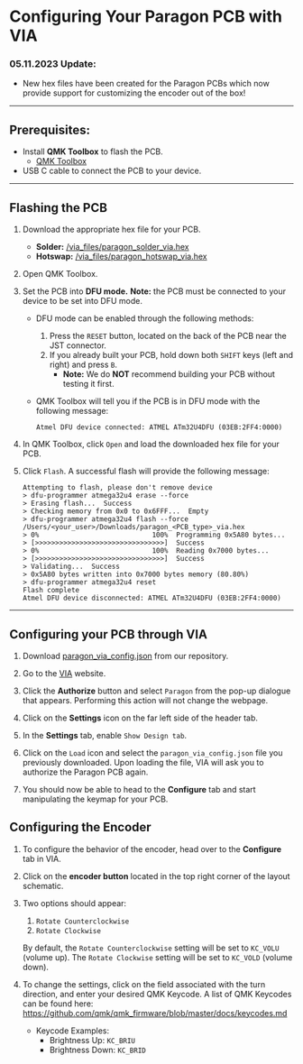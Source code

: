 # Configuring Your Paragon PCB with VIA

### 05.11.2023 Update:
- New hex files have been created for the Paragon PCBs which now provide support for customizing the encoder out of the box!

---

## Prerequisites:

- Install **QMK Toolbox** to flash the PCB.
    - [QMK Toolbox](https://github.com/qmk/qmk_toolbox/releases) 
- USB C cable to connect the PCB to your device.

---

## Flashing the PCB

1. Download the appropriate hex file for your PCB.
    - **Solder:** [/via_files/paragon_solder_via.hex](/pcb_files/via_files/paragon_solder_via.hex)
    - **Hotswap:** [/via_files/paragon_hotswap_via.hex](/pcb_files/via_files/paragon_hotswap_via.hex)

2. Open QMK Toolbox. 

3. Set the PCB into **DFU mode.** 
**Note:** the PCB must be connected to your device to be set into DFU mode.
    - DFU mode can be enabled through the following methods:
        1. Press the `RESET` button, located on the back of the PCB near the JST connector.
        2. If you already built your PCB, hold down both `SHIFT` keys (left and right) and press `B`. 
            - **Note:** We do **NOT** recommend building your PCB without testing it first. 
    - QMK Toolbox will tell you if the PCB is in DFU mode with the following message: 
    
        ```
        Atmel DFU device connected: ATMEL ATm32U4DFU (03EB:2FF4:0000)
        ```

4. In QMK Toolbox, click `Open` and load the downloaded hex file for your PCB. 

5. Click `Flash`. A successful flash will provide the following message:

    ```
    Attempting to flash, please don't remove device
    > dfu-programmer atmega32u4 erase --force
    > Erasing flash...  Success
    > Checking memory from 0x0 to 0x6FFF...  Empty
    > dfu-programmer atmega32u4 flash --force /Users/<your_user>/Downloads/paragon_<PCB_type>_via.hex
    > 0%                            100%  Programming 0x5A80 bytes...
    > [>>>>>>>>>>>>>>>>>>>>>>>>>>>>>>>>]  Success
    > 0%                            100%  Reading 0x7000 bytes...
    > [>>>>>>>>>>>>>>>>>>>>>>>>>>>>>>>>]  Success
    > Validating...  Success
    > 0x5A80 bytes written into 0x7000 bytes memory (80.80%)
    > dfu-programmer atmega32u4 reset
    Flash complete
    Atmel DFU device disconnected: ATMEL ATm32U4DFU (03EB:2FF4:0000)
    ```

---

## Configuring your PCB through VIA

1. Download [paragon_via_config.json](paragon_via_config.json) from our repository.

2. Go to the [VIA](https://usevia.app/) website.

3. Click the **Authorize** button and select `Paragon` from the pop-up dialogue that appears. Performing this action will not change the webpage.

4. Click on the **Settings** icon on the far left side of the header tab.

5. In the **Settings** tab, enable `Show Design tab`.

6. Click on the `Load` icon and select the `paragon_via_config.json` file you previously downloaded. Upon loading the file, VIA will ask you to authorize the Paragon PCB again.

7. You should now be able to head to the **Configure** tab and start manipulating the keymap for your PCB.

## Configuring the Encoder

1. To configure the behavior of the encoder, head over to the **Configure** tab in VIA.

2. Click on the **encoder button** located in the top right corner of the layout schematic.

3. Two options should appear:
    1. `Rotate Counterclockwise`
    2. `Rotate Clockwise`

    By default, the `Rotate Counterclockwise` setting will be set to `KC_VOLU` (volume up). The `Rotate Clockwise` setting will be set to `KC_VOLD` (volume down).

4. To change the settings, click on the field associated with the turn direction, and enter your desired QMK Keycode. A list of QMK Keycodes can be found here: https://github.com/qmk/qmk_firmware/blob/master/docs/keycodes.md
    - Keycode Examples:
        - Brightness Up: `KC_BRIU`
        - Brightness Down: `KC_BRID`


